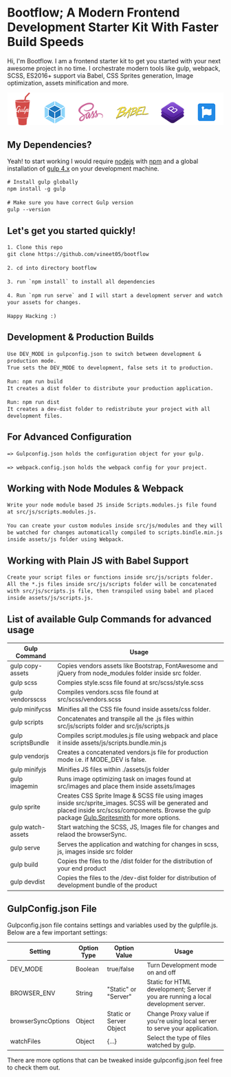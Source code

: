 # Bootflow; A Modern Frontend Development Starter Kit With Faster Build Speeds

Hi, I'm Bootflow. I am a frontend starter kit to get you started with your next awesome project in no time. I orchestrate modern tools like gulp, webpack, SCSS, ES2016+ support via Babel, CSS Sprites generation, Image optimization, assets minification and more.

![Gulp + Webpack Frontend Boilerplate](./bootflow-bolierplate.png)

## My Dependencies?

Yeah! to start working I would require [nodejs](https://nodejs.org/en/) with [npm](https://www.npmjs.com/get-npm) and a global installation of [gulp 4.x](http://gulpjs.com/) on your development machine.

```
# Install gulp globally
npm install -g gulp

# Make sure you have correct Gulp version
gulp --version
```

## Let's get you started quickly!

```
1. Clone this repo
git clone https://github.com/vineet05/bootflow

2. cd into directory bootflow

3. run `npm install` to install all dependencies

4. Run `npm run serve` and I will start a development server and watch your assets for changes.

Happy Hacking :)

```

## Development & Production Builds

```
Use DEV_MODE in gulpconfig.json to switch between development & production mode.
True sets the DEV_MODE to development, false sets it to production.

Run: npm run build
It creates a dist folder to distribute your production application.

Run: npm run dist
It creates a dev-dist folder to redistribute your project with all development files.

```

## For Advanced Configuration

```
=> Gulpconfig.json holds the configuration object for your gulp.

=> webpack.config.json holds the webpack config for your project.

```

## Working with Node Modules & Webpack

```
Write your node module based JS inside Scripts.modules.js file found at src/js/scripts.modules.js.

You can create your custom modules inside src/js/modules and they will be watched for changes automatically compiled to scripts.bindle.min.js inside assets/js folder using Webpack.

```

## Working with Plain JS with Babel Support

```
Create your script files or functions inside src/js/scripts folder. All the *.js files inside src/js/scripts folder will be concatenated with src/js/scripts.js file, then transpiled using babel and placed inside assets/js/scripts.js.

```

## List of available Gulp Commands for advanced usage

<table class="table">
  <thead>
    <tr>
      <th>Gulp Command</th>
      <th>Usage</th>
    </tr>
  </thead>
  <tbody>
    <tr>
      <td>gulp copy-assets</td>
      <td>Copies vendors assets like Bootstrap, FontAwesome and jQuery from node_modules folder inside src folder.</td>
    </tr>
    <tr>
      <td>gulp scss</td>
      <td>Compies style.scss file found at src/scss/style.scss </td>
    </tr>
    <tr>
      <td>gulp vendorsscss</td>
      <td>Compiles vendors.scss file found at src/scss/vendors.scss</td>
    </tr>
    <tr>
      <td>gulp minifycss</td>
      <td>Minifies all the CSS file found inside assets/css folder.</td>
    </tr>
    <tr>
      <td>gulp scripts</td>
      <td>Concatenates and transpile all the .js files within src/js/scripts folder and src/js/scripts.js</td>
    </tr>
    <tr>
      <td>gulp scriptsBundle</td>
      <td>Compiles script.modules.js file using webpack and place it inside assets/js/scripts.bundle.min.js</td>
    </tr>
    <tr>
      <td>gulp vendorjs</td>
      <td>Creates a concatenated vendors.js file for production mode i.e. if MODE_DEV is false.</td>
    </tr>
    <tr>
      <td>gulp minifyjs</td>
      <td>Minifies JS files within ./assets/js folder</td>
    </tr>
    <tr>
      <td>gulp imagemin</td>
      <td>Runs image optimizing task on images found at src/images and place them inside assets/images</td>
    </tr>
    <tr>
      <td>gulp sprite</td>
      <td>Creates CSS Sprite Image & SCSS file using images inside src/sprite_images. SCSS will be generated and placed inside src/scss/componenets. Browse the gulp package <a href="https://www.npmjs.com/package/gulp.spritesmith">Gulp.Spritesmith</a> for more options.</td>
    </tr>
    <tr>
      <td>gulp watch-assets</td>
      <td>Start watching the SCSS, JS, Images file for changes and relaod the browserSync.</td>
    </tr>
    <tr>
      <td>gulp serve</td>
      <td>Serves the application and watching for changes in scss, js, images inside src folder</td>
    </tr>
      <td>gulp build</td>
      <td>Copies the files to the /dist folder for the distribution of your end product</td>
    </tr>
      <td>gulp devdist</td>
      <td>Copies the files to the /dev-dist folder for distribution of development bundle of the product</td>
    </tr>
  </tbody>
</table>

## GulpConfig.json File

Gulpconfig.json file contains settings and variables used by the gulpfile.js. Below are a few important settings:

<table class="table">
  <thead>
    <tr>
      <th>Setting</th>
      <th>Option Type</th>
      <th>Option Value</th>
      <th>Usage</th>
    </tr>
  </thead>
  <tbody>
    <tr>
      <td>DEV_MODE</td>
      <td>Boolean</td>
      <td>true/false</td>
      <td>Turn Development mode on and off</td>
    </tr>
    <tr>
    <td>BROWSER_ENV</td>
    <td>String</td>
    <td>"Static" or "Server"</td>
    <td>Static for HTML development; Server if you are running a local development server.</td>
    </tr>
    <tr>
    <td>browserSyncOptions</td>
    <td>Object</td>
    <td>Static or Server Object</td>
    <td>Change Proxy value if you're using local server to serve your application.</td>
    </tr>
    <tr>
    <td>watchFiles</td>
    <td>Object</td>
    <td>{...}</td>
    <td>Select the type of files watched by gulp.</td>
    </tr>
  </tbody>
</table>

There are more options that can be tweaked inside gulpconfig.json feel free to check them out.
